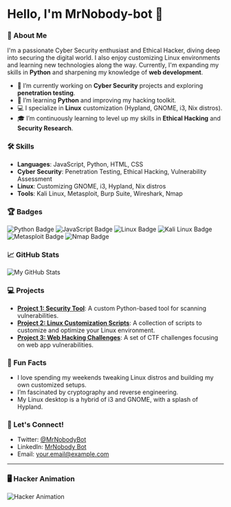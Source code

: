 # Hello, I'm MrNobody-bot 👋

### 🚀 About Me
I'm a passionate Cyber Security enthusiast and Ethical Hacker, diving deep into securing the digital world. I also enjoy customizing Linux environments and learning new technologies along the way. Currently, I'm expanding my skills in **Python** and sharpening my knowledge of **web development**.

- 🔭 I’m currently working on **Cyber Security** projects and exploring **penetration testing**.
- 🌱 I’m learning **Python** and improving my hacking toolkit.
- 💻 I specialize in **Linux** customization (Hypland, GNOME, i3, Nix distros).
- 🎓 I’m continuously learning to level up my skills in **Ethical Hacking** and **Security Research**.

### 🛠️ Skills
- **Languages**: JavaScript, Python, HTML, CSS
- **Cyber Security**: Penetration Testing, Ethical Hacking, Vulnerability Assessment
- **Linux**: Customizing GNOME, i3, Hypland, Nix distros
- **Tools**: Kali Linux, Metasploit, Burp Suite, Wireshark, Nmap

### 🏆 Badges
![Python Badge](https://img.shields.io/badge/Python-3776AB?style=for-the-badge&logo=python&logoColor=white)
![JavaScript Badge](https://img.shields.io/badge/JavaScript-F7DF1E?style=for-the-badge&logo=javascript&logoColor=black)
![Linux Badge](https://img.shields.io/badge/Linux-FCC624?style=for-the-badge&logo=linux&logoColor=black)
![Kali Linux Badge](https://img.shields.io/badge/Kali%20Linux-557C94?style=for-the-badge&logo=kali-linux&logoColor=white)
![Metasploit Badge](https://img.shields.io/badge/Metasploit-660000?style=for-the-badge&logo=metasploit&logoColor=white)
![Nmap Badge](https://img.shields.io/badge/Nmap-00ADEF?style=for-the-badge&logo=nmap&logoColor=white)

### 📈 GitHub Stats
![My GitHub Stats](https://github-readme-stats.vercel.app/api?username=MrNobody-bot&show_icons=true&count_private=true&hide_title=true)

### 💻 Projects
- **[Project 1: Security Tool](https://github.com/MrNobody-bot/security-tool)**: A custom Python-based tool for scanning vulnerabilities.
- **[Project 2: Linux Customization Scripts](https://github.com/MrNobody-bot/linux-scripts)**: A collection of scripts to customize and optimize your Linux environment.
- **[Project 3: Web Hacking Challenges](https://github.com/MrNobody-bot/web-hacking-challenges)**: A set of CTF challenges focusing on web app vulnerabilities.

### 🥳 Fun Facts
- I love spending my weekends tweaking Linux distros and building my own customized setups.
- I’m fascinated by cryptography and reverse engineering.
- My Linux desktop is a hybrid of i3 and GNOME, with a splash of Hypland.

### 💬 Let's Connect!
- Twitter: [@MrNobodyBot](https://twitter.com/MrNobodyBot)
- LinkedIn: [MrNobody Bot](https://linkedin.com/in/mrnobodybot)
- Email: [your.email@example.com](mailto:your.unownnoname@gmail.com)

---

### 🖥️ Hacker Animation
![Hacker Animation](https://media.giphy.com/media/xT9IgzoKnwF6pJvGFu/giphy.gif)
